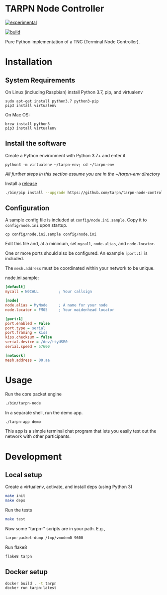 # TARPN Node Controller

[![experimental](http://badges.github.io/stability-badges/dist/experimental.svg)](http://github.com/badges/stability-badges)

[![build](https://github.com/tarpn/tarpn-node-controller/actions/workflows/build.yml/badge.svg)](https://github.com/tarpn/tarpn-node-controller/actions/workflows/build.yml)

Pure Python implementation of a TNC (Terminal Node Controller).

# Installation

## System Requirements

On Linux (including Raspbian) install Python 3.7, pip, and virtualenv

```shell
sudo apt-get install python3.7 python3-pip
pip3 install virtualenv
```

On Mac OS:

```shell
brew install python3
pip3 install virtualenv
```

## Install the software

Create a Python environment with Python 3.7+ and enter it

```shell
python3 -m virtualenv ~/tarpn-env; cd ~/tarpn-env
```

_All further steps in this section assume you are in the ~/tarpn-env directory_

Install a [release](https://github.com/tarpn/tarpn-node-controller/releases)

```sh
./bin/pip install --upgrade https://github.com/tarpn/tarpn-node-controller/releases/download/v0.1.1/tarpn_core-0.1.1-py3-none-any.whl
```

## Configuration

A sample config file is included at `config/node.ini.sample`. Copy it to `config/node.ini` upon startup.

```shell
cp config/node.ini.sample config/node.ini
```

Edit this file and, at a minimum, set `mycall`, `node.alias`, and `node.locator`.

One or more ports should also be configured. An example `[port:1]` is included.

The `mesh.address` must be coordinated within your network to be unique.

node.ini.sample:
```ini
[default]
mycall = N0CALL         ; Your callsign

[node]
node.alias = MyNode     ; A name for your node
node.locator = FM05     ; Your maidenhead locator

[port:1]
port.enabled = False
port.type = serial
port.framing = kiss
kiss.checksum = false
serial.device = /dev/ttyUSB0
serial.speed = 57600

[network]
mesh.address = 00.aa
```

# Usage

Run the core packet engine

```sh
./bin/tarpn-node
```

In a separate shell, run the demo app. 

```sh
./tarpn-app demo
```

This app is a simple terminal chat program that lets you easily test out
the network with other participants.

# Development

## Local setup

Create a virtualenv, activate, and install deps (using Python 3)

```sh
make init
make deps
```

Run the tests

```sh
make test
```

Now some "tarpn-" scripts are in your path. E.g.,

```sh
tarpn-packet-dump /tmp/vmodem0 9600
```

Run flake8

```sh
flake8 tarpn
```


## Docker setup

```sh
docker build . -t tarpn
docker run tarpn:latest
```
